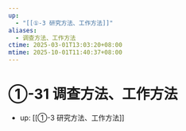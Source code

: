 ```yaml
---
up:
  - "[[①-3 研究方法、工作方法]]"
aliases:
  - 调查方法、工作方法
ctime: 2025-03-01T13:03:20+08:00
mtime: 2025-10-01T11:40:37+08:00
---
```


# ①-31 调查方法、工作方法

- up: [[①-3 研究方法、工作方法]]
